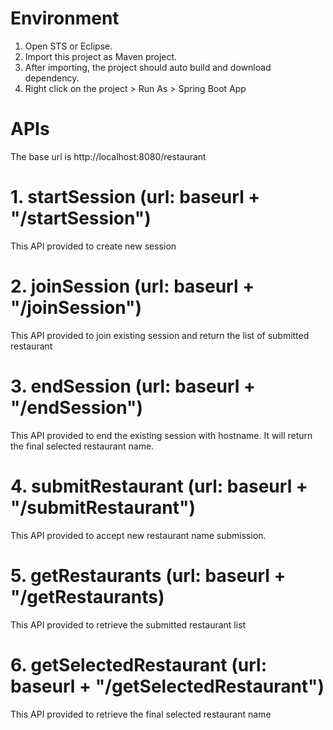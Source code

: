 # Environment
1. Open STS or Eclipse.
2. Import this project as Maven project.
3. After importing, the project should auto build and download dependency.
4. Right click on the project > Run As > Spring Boot App

# APIs
The base url is http://localhost:8080/restaurant
# 1. startSession (url: baseurl + "/startSession")
This API provided to create new session
# 2. joinSession (url: baseurl + "/joinSession")
This API provided to join existing session and return the list of submitted restaurant
# 3. endSession (url: baseurl + "/endSession")
This API provided to end the existing session with hostname. It will return the final selected restaurant name.
# 4. submitRestaurant (url: baseurl + "/submitRestaurant")
This API provided to accept new restaurant name submission.
# 5. getRestaurants (url: baseurl + "/getRestaurants)
This API provided to retrieve the submitted restaurant list
# 6. getSelectedRestaurant (url: baseurl + "/getSelectedRestaurant")
This API provided to retrieve the final selected restaurant name
